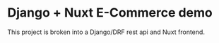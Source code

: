 # Django + Nuxt E-Commerce demo

This project is broken into a Django/DRF rest api and Nuxt frontend.
